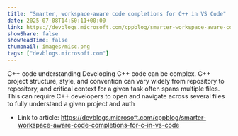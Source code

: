 ```yaml
---
title: "Smarter, workspace-aware code completions for C++ in VS Code"
date: 2025-07-08T14:50:11+00:00
link: https://devblogs.microsoft.com/cppblog/smarter-workspace-aware-code-completions-for-c-in-vs-code
showShare: false
showReadTime: false
thumbnail: images/misc.png
tags: ["devblogs.microsoft.com"]
---
```

C++ code understanding Developing C++ code can be complex. C++ project structure, style, and convention can vary widely from repository to repository, and critical context for a given task often spans multiple files. This can require C++ developers to open and navigate across several files to fully understand a given project and auth

- Link to article: https://devblogs.microsoft.com/cppblog/smarter-workspace-aware-code-completions-for-c-in-vs-code